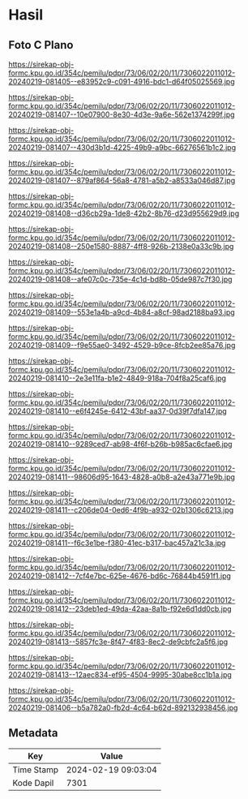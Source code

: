 # Hasil

## Foto C Plano

https://sirekap-obj-formc.kpu.go.id/354c/pemilu/pdpr/73/06/02/20/11/7306022011012-20240219-081405--e83952c9-c091-4916-bdc1-d64f05025569.jpg

https://sirekap-obj-formc.kpu.go.id/354c/pemilu/pdpr/73/06/02/20/11/7306022011012-20240219-081407--10e07900-8e30-4d3e-9a6e-562e1374299f.jpg

https://sirekap-obj-formc.kpu.go.id/354c/pemilu/pdpr/73/06/02/20/11/7306022011012-20240219-081407--430d3b1d-4225-49b9-a9bc-66276561b1c2.jpg

https://sirekap-obj-formc.kpu.go.id/354c/pemilu/pdpr/73/06/02/20/11/7306022011012-20240219-081407--879af864-56a8-4781-a5b2-a8533a046d87.jpg

https://sirekap-obj-formc.kpu.go.id/354c/pemilu/pdpr/73/06/02/20/11/7306022011012-20240219-081408--d36cb29a-1de8-42b2-8b76-d23d955629d9.jpg

https://sirekap-obj-formc.kpu.go.id/354c/pemilu/pdpr/73/06/02/20/11/7306022011012-20240219-081408--250e1580-8887-4ff8-926b-2138e0a33c9b.jpg

https://sirekap-obj-formc.kpu.go.id/354c/pemilu/pdpr/73/06/02/20/11/7306022011012-20240219-081408--afe07c0c-735e-4c1d-bd8b-05de987c7f30.jpg

https://sirekap-obj-formc.kpu.go.id/354c/pemilu/pdpr/73/06/02/20/11/7306022011012-20240219-081409--553e1a4b-a9cd-4b84-a8cf-98ad2188ba93.jpg

https://sirekap-obj-formc.kpu.go.id/354c/pemilu/pdpr/73/06/02/20/11/7306022011012-20240219-081409--f9e55ae0-3492-4529-b9ce-8fcb2ee85a76.jpg

https://sirekap-obj-formc.kpu.go.id/354c/pemilu/pdpr/73/06/02/20/11/7306022011012-20240219-081410--2e3e11fa-b1e2-4849-918a-704f8a25caf6.jpg

https://sirekap-obj-formc.kpu.go.id/354c/pemilu/pdpr/73/06/02/20/11/7306022011012-20240219-081410--e6f4245e-6412-43bf-aa37-0d39f7dfa147.jpg

https://sirekap-obj-formc.kpu.go.id/354c/pemilu/pdpr/73/06/02/20/11/7306022011012-20240219-081410--9289ced7-ab98-4f6f-b26b-b985ac6cfae6.jpg

https://sirekap-obj-formc.kpu.go.id/354c/pemilu/pdpr/73/06/02/20/11/7306022011012-20240219-081411--98606d95-1643-4828-a0b8-a2e43a771e9b.jpg

https://sirekap-obj-formc.kpu.go.id/354c/pemilu/pdpr/73/06/02/20/11/7306022011012-20240219-081411--c206de04-0ed6-4f9b-a932-02b1306c6213.jpg

https://sirekap-obj-formc.kpu.go.id/354c/pemilu/pdpr/73/06/02/20/11/7306022011012-20240219-081411--f6c3e1be-f380-41ec-b317-bac457a21c3a.jpg

https://sirekap-obj-formc.kpu.go.id/354c/pemilu/pdpr/73/06/02/20/11/7306022011012-20240219-081412--7cf4e7bc-625e-4676-bd6c-76844b4591f1.jpg

https://sirekap-obj-formc.kpu.go.id/354c/pemilu/pdpr/73/06/02/20/11/7306022011012-20240219-081412--23deb1ed-49da-42aa-8a1b-f92e6d1dd0cb.jpg

https://sirekap-obj-formc.kpu.go.id/354c/pemilu/pdpr/73/06/02/20/11/7306022011012-20240219-081413--5857fc3e-8f47-4f83-8ec2-de9cbfc2a5f6.jpg

https://sirekap-obj-formc.kpu.go.id/354c/pemilu/pdpr/73/06/02/20/11/7306022011012-20240219-081413--12aec834-ef95-4504-9995-30abe8cc1b1a.jpg

https://sirekap-obj-formc.kpu.go.id/354c/pemilu/pdpr/73/06/02/20/11/7306022011012-20240219-081406--b5a782a0-fb2d-4c64-b62d-892132938456.jpg


## Metadata

| Key        | Value               |
| ---------- | ------------------- |
| Time Stamp | 2024-02-19 09:03:04 |
| Kode Dapil | 7301                |



